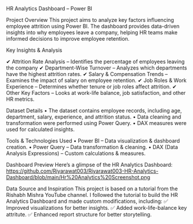 HR Analytics Dashboard – Power BI

Project Overview
This project aims to analyze key factors influencing employee attrition using Power BI. The dashboard provides data-driven insights into why employees leave a company, helping HR teams make informed decisions to improve employee retention.

Key Insights & Analysis

✔ Attrition Rate Analysis – Identifies the percentage of employees leaving the company
✔ Department-Wise Turnover – Analyzes which departments have the highest attrition rates.
✔ Salary & Compensation Trends – Examines the impact of salary on employee retention.
✔ Job Roles & Work Experience – Determines whether tenure or job roles affect attrition.
✔ Other Key Factors – Looks at work-life balance, job satisfaction, and other HR metrics.

Dataset Details
	•	The dataset contains employee records, including age, department, salary, experience, and attrition status.
	•	Data cleaning and transformation were performed using Power Query.
	•	DAX measures were used for calculated insights.

Tools & Technologies Used
	•	Power BI – Data visualization & dashboard creation.
	•	Power Query – Data transformation & cleaning.
	•	DAX (Data Analysis Expressions) – Custom calculations & measures.

Dashboard Preview
Here’s a glimpse of the HR Analytics Dashboard:  
https://github.com/Riyarawat003/Riyarawat003-HR-Analytics-Dashboard/blob/main/Hr%20Analytics%20Screenshot.png

Data Source and Inspiration
This project is based on a tutorial from the Rishabh Mishra YouTube channel.
I followed the tutorial to build the HR Analytics Dashboard and made custom modifications, including:
✅ Improved visualizations for better insights.
✅ Added work-life-balance key attritute.
✅ Enhanced report structure for better storytelling.
